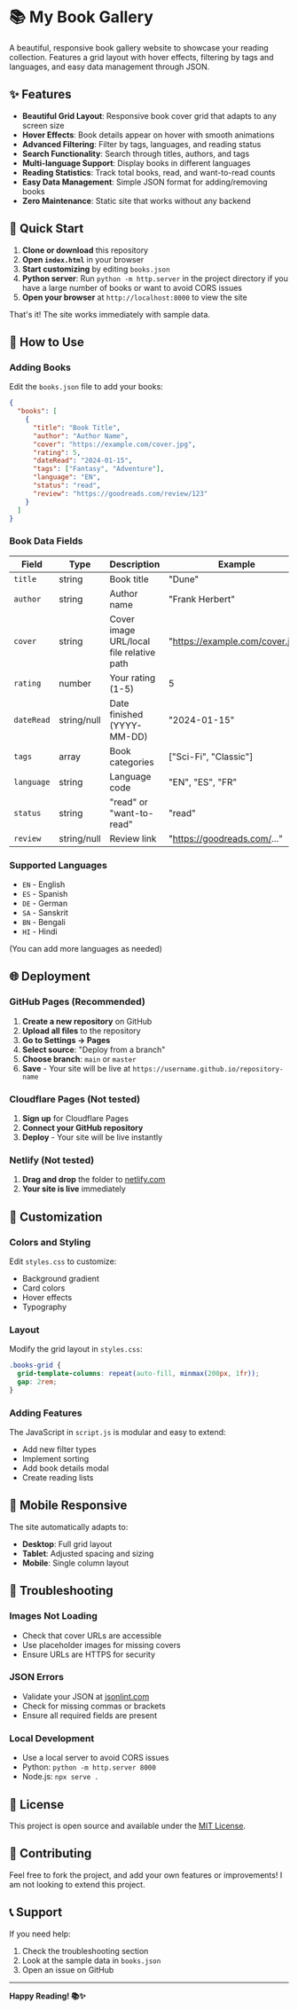 # 📚 My Book Gallery

A beautiful, responsive book gallery website to showcase your reading collection. Features a grid layout with hover effects, filtering by tags and languages, and easy data management through JSON.

## ✨ Features

- **Beautiful Grid Layout**: Responsive book cover grid that adapts to any screen size
- **Hover Effects**: Book details appear on hover with smooth animations
- **Advanced Filtering**: Filter by tags, languages, and reading status
- **Search Functionality**: Search through titles, authors, and tags
- **Multi-language Support**: Display books in different languages
- **Reading Statistics**: Track total books, read, and want-to-read counts
- **Easy Data Management**: Simple JSON format for adding/removing books
- **Zero Maintenance**: Static site that works without any backend

## 🚀 Quick Start

1. **Clone or download** this repository
2. **Open `index.html`** in your browser
3. **Start customizing** by editing `books.json`
4. **Python server**: Run `python -m http.server` in the project directory if you have a large number of books or want to avoid CORS issues
5. **Open your browser** at `http://localhost:8000` to view the site

That's it! The site works immediately with sample data.

## 📖 How to Use

### Adding Books

Edit the `books.json` file to add your books:

```json
{
  "books": [
    {
      "title": "Book Title",
      "author": "Author Name",
      "cover": "https://example.com/cover.jpg",
      "rating": 5,
      "dateRead": "2024-01-15",
      "tags": ["Fantasy", "Adventure"],
      "language": "EN",
      "status": "read",
      "review": "https://goodreads.com/review/123"
    }
  ]
}
```

### Book Data Fields

| Field      | Type        | Description                              | Example                         |
| ---------- | ----------- | ---------------------------------------- | ------------------------------- |
| `title`    | string      | Book title                               | "Dune"                          |
| `author`   | string      | Author name                              | "Frank Herbert"                 |
| `cover`    | string      | Cover image URL/local file relative path | "https://example.com/cover.jpg" |
| `rating`   | number      | Your rating (1-5)                        | 5                               |
| `dateRead` | string/null | Date finished (YYYY-MM-DD)               | "2024-01-15"                    |
| `tags`     | array       | Book categories                          | ["Sci-Fi", "Classic"]           |
| `language` | string      | Language code                            | "EN", "ES", "FR"                |
| `status`   | string      | "read" or "want-to-read"                 | "read"                          |
| `review`   | string/null | Review link                              | "https://goodreads.com/..."     |

### Supported Languages

- `EN` - English
- `ES` - Spanish
- `DE` - German
- `SA` - Sanskrit
- `BN` - Bengali
- `HI` - Hindi

(You can add more languages as needed)

## 🌐 Deployment

### GitHub Pages (Recommended)

1. **Create a new repository** on GitHub
2. **Upload all files** to the repository
3. **Go to Settings → Pages**
4. **Select source**: "Deploy from a branch"
5. **Choose branch**: `main` or `master`
6. **Save** - Your site will be live at `https://username.github.io/repository-name`

### Cloudflare Pages (Not tested)

1. **Sign up** for Cloudflare Pages
2. **Connect your GitHub repository**
3. **Deploy** - Your site will be live instantly

### Netlify (Not tested)

1. **Drag and drop** the folder to [netlify.com](https://netlify.com)
2. **Your site is live** immediately

## 🎨 Customization

### Colors and Styling

Edit `styles.css` to customize:

- Background gradient
- Card colors
- Hover effects
- Typography

### Layout

Modify the grid layout in `styles.css`:

```css
.books-grid {
  grid-template-columns: repeat(auto-fill, minmax(200px, 1fr));
  gap: 2rem;
}
```

### Adding Features

The JavaScript in `script.js` is modular and easy to extend:

- Add new filter types
- Implement sorting
- Add book details modal
- Create reading lists

## 📱 Mobile Responsive

The site automatically adapts to:

- **Desktop**: Full grid layout
- **Tablet**: Adjusted spacing and sizing
- **Mobile**: Single column layout

## 🔧 Troubleshooting

### Images Not Loading

- Check that cover URLs are accessible
- Use placeholder images for missing covers
- Ensure URLs are HTTPS for security

### JSON Errors

- Validate your JSON at [jsonlint.com](https://jsonlint.com)
- Check for missing commas or brackets
- Ensure all required fields are present

### Local Development

- Use a local server to avoid CORS issues
- Python: `python -m http.server 8000`
- Node.js: `npx serve .`

## 📄 License

This project is open source and available under the [MIT License](LICENSE).

## 🤝 Contributing

Feel free to fork the project, and add your own features or improvements! I am not looking to extend this project.

## 📞 Support

If you need help:

1. Check the troubleshooting section
2. Look at the sample data in `books.json`
3. Open an issue on GitHub

---

**Happy Reading! 📚✨**
